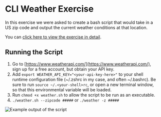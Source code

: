 # CLI Weather Exercise

In this exercise we were asked to create a bash script that would take in a US zip code and output the current weather conditions at that location.

You can [click here to view the exercise in detail](https://github.com/engineerkit/engineerkit/blob/main/exercises/tooling/cli-weather.md).

## Running the Script

1. Go to [https://www.weatherapi.com/](https://www.weatherapi.com/), sign up for a free account, but obtain your API key.
2. Add `export WEATHER_API_KEY="<your-api-key-here>"` to your shell runtime configuration file (~/.zshrc in my case, and often ~/.bashrc). Be sure to run `source ~/.<your-shell>rc`, or open a new terminal window, so that this environmental variable will be loaded.
3. Run `chmod +x weather.sh` to allow the script to be run as an executable.
4. `./weather.sh --zipcode #####` or `./weather -z #####`

![Example output of the script](https://user-images.githubusercontent.com/44626690/155868458-868dab63-889b-4f4f-80d8-7b091bad3967.png)

